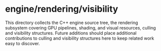 # engine/rendering/visibility

This directory collects the C++ engine source tree, the rendering subsystem covering GPU pipelines, shading, and visual resources, culling and visibility structures.
Future additions should place additional contributions to culling and visibility structures here to keep related work easy to discover.
